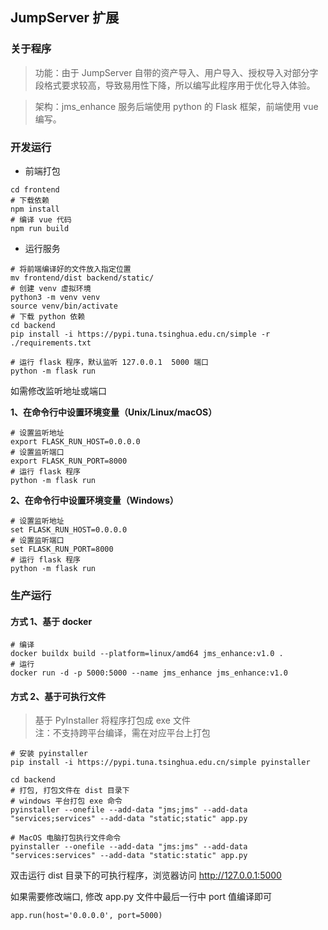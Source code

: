 ## JumpServer 扩展

### 关于程序
> 功能：由于 JumpServer 自带的资产导入、用户导入、授权导入对部分字段格式要求较高，导致易用性下降，所以编写此程序用于优化导入体验。
 
> 架构：jms_enhance 服务后端使用 python 的 Flask 框架，前端使用 vue 编写。

### 开发运行

- 前端打包
```shell
cd frontend
# 下载依赖
npm install
# 编译 vue 代码
npm run build 
```

- 运行服务
```shell
# 将前端编译好的文件放入指定位置
mv frontend/dist backend/static/
# 创建 venv 虚拟环境
python3 -m venv venv
source venv/bin/activate
# 下载 python 依赖
cd backend
pip install -i https://pypi.tuna.tsinghua.edu.cn/simple -r ./requirements.txt

# 运行 flask 程序，默认监听 127.0.0.1  5000 端口
python -m flask run
```

如需修改监听地址或端口  

**1、在命令行中设置环境变量（Unix/Linux/macOS）**
```shell
# 设置监听地址
export FLASK_RUN_HOST=0.0.0.0
# 设置监听端口
export FLASK_RUN_PORT=8000
# 运行 flask 程序
python -m flask run
```
**2、在命令行中设置环境变量（Windows）**
```shell
# 设置监听地址
set FLASK_RUN_HOST=0.0.0.0
# 设置监听端口
set FLASK_RUN_PORT=8000
# 运行 flask 程序
python -m flask run
```

### 生产运行

#### 方式 1、基于 docker 
```shell
# 编译
docker buildx build --platform=linux/amd64 jms_enhance:v1.0 .
# 运行
docker run -d -p 5000:5000 --name jms_enhance jms_enhance:v1.0
```

#### 方式 2、基于可执行文件
> 基于 PyInstaller 将程序打包成 exe 文件  
> 注：不支持跨平台编译，需在对应平台上打包

```shell
# 安装 pyinstaller
pip install -i https://pypi.tuna.tsinghua.edu.cn/simple pyinstaller

cd backend
# 打包, 打包文件在 dist 目录下
# windows 平台打包 exe 命令
pyinstaller --onefile --add-data "jms;jms" --add-data "services;services" --add-data "static;static" app.py

# MacOS 电脑打包执行文件命令
pyinstaller --onefile --add-data "jms:jms" --add-data "services:services" --add-data "static:static" app.py
```
双击运行 dist 目录下的可执行程序，浏览器访问 http://127.0.0.1:5000

如果需要修改端口, 修改 app.py 文件中最后一行中 port 值编译即可
```shell
app.run(host='0.0.0.0', port=5000)
```